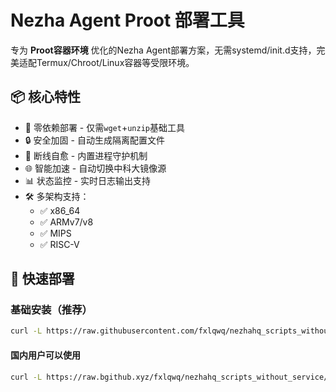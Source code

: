 # Nezha Agent Proot 部署工具

专为 **Proot容器环境** 优化的Nezha Agent部署方案，无需systemd/init.d支持，完美适配Termux/Chroot/Linux容器等受限环境。


## 📦 核心特性

- 🚀 零依赖部署 - 仅需`wget`+`unzip`基础工具
- 🔒 安全加固 - 自动生成隔离配置文件
- 📡 断线自愈 - 内置进程守护机制
- 🌐 智能加速 - 自动切换中科大镜像源
- 📊 状态监控 - 实时日志输出支持
- 🛠️ 多架构支持：
  - ✅ x86_64
  - ✅ ARMv7/v8
  - ✅ MIPS
  - ✅ RISC-V

## 🚀 快速部署

### 基础安装（推荐）

```bash
curl -L https://raw.githubusercontent.com/fxlqwq/nezhahq_scripts_without_service/refs/heads/main/agent.sh -o agent.sh && chmod +x agent.sh && env NZ_SERVER=your_dashboard.com:5555 NZ_TLS=false NZ_CLIENT_SECRET=your_secret_key ./agent.sh
```

#### 国内用户可以使用

```bash
curl -L https://raw.bgithub.xyz/fxlqwq/nezhahq_scripts_without_service/refs/heads/main/agent.sh -o agent.sh && chmod +x agent.sh && env NZ_SERVER=your_dashboard.com:5555 NZ_TLS=false NZ_CLIENT_SECRET=your_secret_key ./agent.sh
